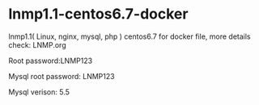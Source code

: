 # lnmp1.1-centos6.7-docker
lnmp1.1( Linux, nginx, mysql, php ) centos6.7 for docker file, more details check: LNMP.org

Root password:LNMP123

Mysql root password: LNMP123

Mysql verison: 5.5
